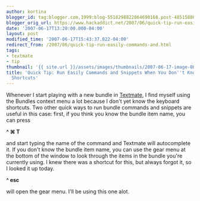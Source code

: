 ```yaml
---
author: kortina
blogger_id: tag:blogger.com,1999:blog-5518298822864690168.post-4851580838015183674
blogger_orig_url: https://www.hackaddict.net/2007/06/quick-tip-run-easily-commands-and.html
date: '2007-06-17T13:20:00.000-04:00'
layout: post
modified_time: '2007-06-17T15:43:37.822-04:00'
redirect_from: /2007/06/quick-tip-run-easily-commands-and.html
tags:
- textmate
- tip
thumbnail: '{{ site.url }}/assets/images/thumbnails/2007-06-17-image-0000.png'
title: 'Quick Tip: Run Easily Commands and Snippets When You Don''t Know the Keyboard
  Shortcuts'
---
```


Whenever I start playing with a new bundle in <a href="http://macromates.com/" title="TextMate — The Missing Editor for Mac OS X">Textmate</a>, I find myself using the Bundles context menu a lot because I don't yet know the keyboard shortcuts.  Two other quick ways to run bundle commands and snippets are useful in this case: first, if you think you know the bundle item name, you can press 

<b>^ ⌘ T</b> 

and start typing the name of the command and Textmate will autocomplete it.  If you don't know the bundle item name, you can use the gear menu at the bottom of the window to look through the items in the bundle you're currently using.  I knew there was a shortcut for this, but always forgot it, so I looked it up today.  

<b>^ esc</b> 

will open the gear menu.  I'll be using this one alot.



<img alt="" border="0" id="BLOGGER_PHOTO_ID_5077088584719452290" src="{{ site.url }}/assets/images/posts/2007-06-17-image-0000.png" style="display:block; margin:0px auto 10px; text-align:center; "/>